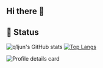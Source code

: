 ## Hi there 👋

<!--
**q1jun/q1jun** is a ✨ _special_ ✨ repository because its `README.md` (this file) appears on your GitHub profile.

Here are some ideas to get you started:

- 🔭 I’m currently working on ...
- 🌱 I’m currently learning ...
- 👯 I’m looking to collaborate on ...
- 🤔 I’m looking for help with ...
- 💬 Ask me about ...
- 📫 How to reach me: ...
- 😄 Pronouns: ...
- ⚡ Fun fact: ...
-->
## 🚩 Status

![q1jun's GitHub stats](https://github-readme-stats.vercel.app/api?username=q1jun&show_icons=true&include_all_commits=true&theme=tokyonight) [![Top Langs](https://github-readme-stats.vercel.app/api/top-langs/?username=q1jun&layout=compact&theme=tokyonight)](https://github.com/q1jun/github-readme-stats)

![Profile details card](http://github-profile-summary-cards.vercel.app/api/cards/profile-details?username=q1jun&theme=github_dark)

[//]: # (### 🎃 Visitors)

[//]: #

[//]: # (![Visitor Count]&#40;https://profile-counter.glitch.me/q1jun/count.svg&#41;)
